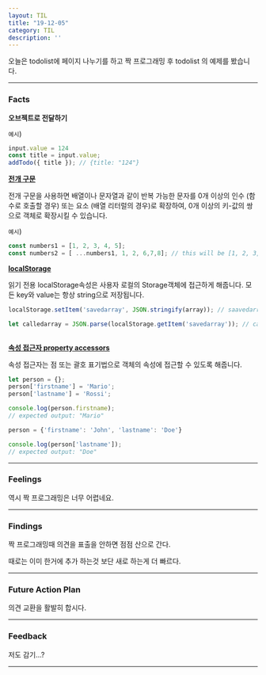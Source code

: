 ```yaml
---
layout: TIL
title: "19-12-05"
category: TIL
description: ''
---
```


오늘은 todolist에 페이지 나누기를 하고 짝 프로그래밍 후 todolist 의 예제를 봤습니다.

---

<h3>Facts</h3>

<strong>오브젝트로 전달하기</strong>

`예시`)
```javascript
input.value = 124
const title = input.value;
addTodo({ title }); // {title: "124"}
```



<strong>[전개 구문](https://developer.mozilla.org/ko/docs/Web/JavaScript/Reference/Operators/Spread_syntax)</strong>


전개 구문을 사용하면 배열이나 문자열과 같이 반복 가능한 문자를 0개 이상의 인수 (함수로 호출할 경우) 또는 요소 (배열 리터럴의 경우)로 확장하여, 0개 이상의 키-값의 쌍으로 객체로 확장시킬 수 있습니다.


`예시`)
```javascript
const numbers1 = [1, 2, 3, 4, 5];
const numbers2 = [ ...numbers1, 1, 2, 6,7,8]; // this will be [1, 2, 3, 4, 5, 1, 2, 6, 7, 8]
```


<strong>[localStorage](https://developer.mozilla.org/ko/docs/Web/API/Window/localStorage)</strong>

읽기 전용 localStorage속성은 사용자 로컬의 Storage객체에 접근하게 해줍니다. 모든 key와 value는 항상 string으로 저장됩니다.


```javascript
localStorage.setItem('savedarray', JSON.stringify(array)); // saavedarray 라는 로컬 스토레이지에 string 으로 변환한 array 를 넣어줌.

let calledarray = JSON.parse(localStorage.getItem('savedarray')); // calledarray 라는 새로운 오브젝트에 localStorage 에서 가져온 savedarray 를 array 로 변환해서 저장함.
   
```

<strong>[속성 접근자 property accessors](https://developer.mozilla.org/ko/docs/Web/JavaScript/Reference/Operators/Property_Accessors)</strong>

속성 접근자는 점 또는 괄호 표기법으로 객체의 속성에 접근할 수 있도록 해줍니다.

```javascript
let person = {};
person['firstname'] = 'Mario';
person['lastname'] = 'Rossi';

console.log(person.firstname);
// expected output: "Mario"

person = {'firstname': 'John', 'lastname': 'Doe'}

console.log(person['lastname']);
// expected output: "Doe"

```

---

<h3>Feelings</h3>
역시 짝 프로그래밍은 너무 어렵네요.

---

<h3>Findings</h3>
짝 프로그래밍때 의견을 표출을 안하면 점점 산으로 간다. 

때로는 이미 한거에 추가 하는것 보단 새로 하는게 더 빠르다.


---

<h3>Future Action Plan</h3> 
의견 교환을 활발히 합시다.


---

<h3>Feedback</h3> 
저도 감기...?

----